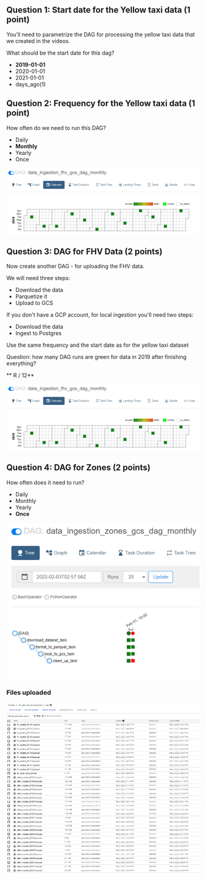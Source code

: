 ## Question 1: Start date for the Yellow taxi data (1 point)

You'll need to parametrize the DAG for processing the yellow taxi data that
we created in the videos. 

What should be the start date for this dag?

* **2019-01-01**
* 2020-01-01
* 2021-01-01
* days_ago(1)


## Question 2: Frequency for the Yellow taxi data (1 point)

How often do we need to run this DAG?

* Daily
* **Monthly**
* Yearly
* Once

![Airflow Yellow](week_2_data_ingestion/Figs/FHV_pipeline.PNG?raw=true 'Yellow trips Pipeline')

## Question 3: DAG for FHV Data (2 points)

Now create another DAG - for uploading the FHV data. 

We will need three steps: 

* Download the data
* Parquetize it 
* Upload to GCS

If you don't have a GCP account, for local ingestion you'll need two steps:

* Download the data
* Ingest to Postgres

Use the same frequency and the start date as for the yellow taxi dataset

Question: how many DAG runs are green for data in 2019 after finishing everything? 

** R / 12**

![Airflow Zones](../../Figs/FHV_pipeline.PNG?raw=true 'For Hire Pipeline')

## Question 4: DAG for Zones (2 points)

How often does it need to run?

* Daily
* Monthly
* Yearly
* **Once**

![Airflow Zones](week_2_data_ingestion/Figs/Zones_pipeline.PNG?raw=true 'Zones Pipeline')


### Files uploaded

![GCS](week_2_data_ingestion/Figs/Uploaded_files.PNG?raw=true 'Files GCS')